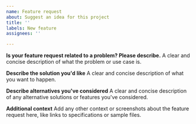 ```yaml
---
name: Feature request
about: Suggest an idea for this project
title: ''
labels: New feature
assignees: ''

---
```


**Is your feature request related to a problem? Please describe.**
A clear and concise description of what the problem or use case is. 

**Describe the solution you'd like**
A clear and concise description of what you want to happen.

**Describe alternatives you've considered**
A clear and concise description of any alternative solutions or features you've considered.

**Additional context**
Add any other context or screenshots about the feature request here, like links to specifications or sample files.
